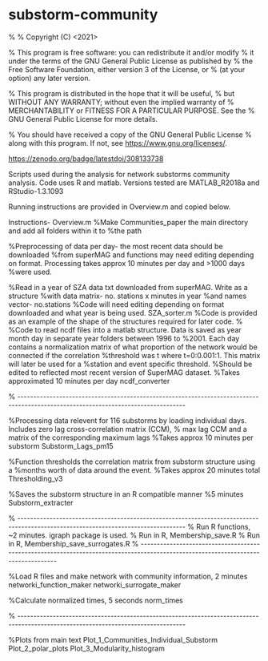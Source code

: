 # substorm-community

%<Running instructions for substorm community code.>
%    Copyright (C) <2021>  <Lauren Orr>

%    This program is free software: you can redistribute it and/or modify
%    it under the terms of the GNU General Public License as published by
%    the Free Software Foundation, either version 3 of the License, or
%    (at your option) any later version.

%    This program is distributed in the hope that it will be useful,
%    but WITHOUT ANY WARRANTY; without even the implied warranty of
%    MERCHANTABILITY or FITNESS FOR A PARTICULAR PURPOSE.  See the
%    GNU General Public License for more details.

%    You should have received a copy of the GNU General Public License
%    along with this program.  If not, see <https://www.gnu.org/licenses/>.

https://zenodo.org/badge/latestdoi/308133738

Scripts used during the analysis for network substorms community analysis. 
Code uses R and matlab. Versions tested are MATLAB_R2018a and RStudio-1.3.1093

Running instructions are provided in Overview.m and copied below. 

Instructions- Overview.m
%Make Communities_paper the main directory and add all folders within it to
%the path

%Preprocessing of data per day- the most recent data should be downloaded
%from superMAG and functions may need editing depending on format. Processing takes approx 10 minutes per day and >1000 days
%were used.

 %Read in a year of SZA data txt downloaded from superMAG. Write as a structure
 %with data matrix- no. stations x minutes in year
 %and names vector- no.stations
 %Code will need editing depending on format downloaded and what year is being used.
 SZA_sorter.m
 %Code is provided as an example of the shape of the structures required for later code.
% 
%Code to read ncdf files into a matlab structure. Data is saved as year month day in separate year folders between 1996 to
%2001. Each day contains a normalization matrix of what proportion of the network would be connected if the correlation
 %threshold was t where t=0:0.001:1. This matrix will later be used for a
%station and event specific threshold.
%Should be edited to reflected most recent version of SuperMAG dataset.
 %Takes approximated 10 minutes per day
 ncdf_converter


% ----------------------------------------------------------------------------------------------------------------------------------

%Processing data relevent for 116 substorms by loading individual days. Includes zero lag cross-correlation matrix (CCM),
% max lag CCM and a matrix of the corresponding maximum lags
%Takes approx 10 minutes per substorm
Substorm_Lags_pm15

%Function thresholds the correlation matrix from substorm structure using a
%months worth of data around the event.
%Takes approx 20 minutes total
Thresholding_v3

%Saves the substorm structure in an R compatible manner
%5 minutes
Substorm_extracter

% ----------------------------------------------------------------------------------------------------------------------------------
% Run R functions, ~2 minutes. igraph package is used.
% Run in R, Membership_save.R
% Run in R, Membership_save_surrogates.R
% ----------------------------------------------------------------------------------------------------------------------------------

%Load R files and make network with community information, 2 minutes
networki_function_maker
networki_surrogate_maker

%Calculate normalized times, 5 seconds
norm_times

% ----------------------------------------------------------------------------------------------------------------------------------

%Plots from main text
Plot_1_Communities_Individual_Substorm
Plot_2_polar_plots
Plot_3_Modularity_histogram
